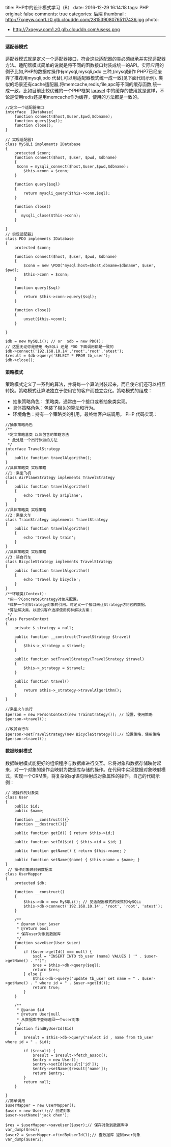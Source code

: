 title: PHP中的设计模式学习（B）
date: 2016-12-29 16:14:18
tags: PHP
original: false
comments: true
categories: 后端
thumbnail: http://7xqeyw.com1.z0.glb.clouddn.com/281539080765117436.jpg
photo:
- http://7xqeyw.com1.z0.glb.clouddn.com/usess.png
---
#### 适配器模式
适配器模式就是定义一个适配器接口，符合这些适配器的类必须继承并实现适配器方法。适配器模式简单的说就是将不同的函数接口封装成统一的API。实际应用的例子比如,PHP的数据库操作有mysql,mysqli,pdo 三种,(mysql操作 PHP7已经废弃了推荐用mysqli,pdo 代替),可以用适配器模式统一成一致(见下面代码示例). 类似的场景还有cache适配器,将memcache,redis,file,apc等不同的缓存函数,统一成一致，比如目前比较优雅的一个PHP框架  [laravel](http://www.golaravel.com/laravel/) 中的缓存的使用就是这样，不论是使用redis还是用memcache作为缓存，使用的方法都是一致的。
<!-- more -->
```
//定义一个适配器接口
interface  IDatabase{
    function connect($host,$user,$pwd,$dbname);
    function query($sql);
    function close();
}

// 实现适配器1
class MySQLi implements IDatabase
{
    protected $conn;
    function connect($host, $user, $pwd, $dbname)
    {
     $conn = mysqli_connect($host,$user,$pwd,$dbname);
        $this->conn = $conn;
    }

    function query($sql)
    {
        return mysqli_query($this->conn,$sql);
    }

    function close()
    {
       mysqli_close($this->conn);
    }
    
}
// 实现适配器2
class PDO implements IDatabase
{
    protected $conn;

    function connect($host, $user, $pwd, $dbname)
    {
        $conn = new \PDO("mysql:host=$host;dbname=$dbname", $user, $pwd);
        $this->conn = $conn;
    }

    function query($sql)
    {
        return $this->conn->query($sql);
    }

    function close()
    {
        unset($this->conn);
    }
    
}

$db = new MySQLi(); // or  $db = new PDO(); 
// 这里无论你是使用 MySQLi 还是 PDO 下面调用都是一致的
$db->connect('192.168.10.14','root','root','atest');
$result = $db->query('SELECT * FROM tb_user');
$db->close();
```
#### 策略模式
策略模式定义了一系列的算法，并将每一个算法封装起来，而且使它们还可以相互转换。策略模式让算法独立于使用它的客户而独立变化。策略模式的组成：
- 抽象策略角色： 策略类，通常由一个接口或者抽象类实现。
- 具体策略角色：包装了相关的算法和行为。
-  环境角色：持有一个策略类的引用，最终给客户端调用。
PHP 代码实现：

```
//抽象策略角色
/**
 *定义策略基类 以及包含的策略方法 
 * 此处是一个出行旅游的方法
 */
interface TravelStrategy
{
    public function travelAlgorithm();
}
//具体策略类 实现策略
//1：乘坐飞机
class AirPlaneStrategy implements TravelStrategy
{
    public function travelAlgorithm()
    {
        echo 'travel by ariplane';
    }
}
//具体策略类 实现策略
//2：乘坐火车
class TrainStrategy implements TravelStrategy
{
    public function travelAlgorithm()
    {
        echo 'travel by train';
    }
}
//具体策略类 实现策略
//3：骑自行车
class BicycleStrategy implements TravelStrategy
{
    public function travelAlgorithm()
    {
        echo 'travel by bicycle';
    }
}
/**环境类(Context):
 *用一个ConcreteStrategy对象来配置。
 *维护一个对Strategy对象的引用。可定义一个接口来让Strategy访问它的数据。
 *算法解决类，以提供客户选择使用何种解决方案：
 */
class PersonContext
{
    private $_strategy = null;

    public function __construct(TravelStrategy $travel)
    {
        $this->_strategy = $travel;
    }

    public function setTravelStrategy(TravelStrategy $travel)
    {
        $this->_strategy = $travel;
    }

    public function travel()
    {
        return $this->_strategy->travelAlgorithm();
    }
}

//乘坐火车旅行
$person = new PersonContext(new TrainStrategy()); // 设置，使用策略
$person->travel();

//改骑自行车
$person->setTravelStrategy(new BicycleStrategy());// 设置策略，使用策略
$person->travel();
```
#### 数据映射模式
数据映射模式能更好的组织程序与数据库进行交互。它将对象和数据存储映射起来，对一个对象的操作会映射为数据库存储的操作。在代码中实现数据对象映射模式，实现一个ORM类，将复杂的sql语句映射成对象属性的操作。自己的代码示例：

```
// 被操作的对象类
class User
{
    public $id;
    public $name;

    function __construct(){}
    function __destruct(){}

    public function getId() { return $this->id;}

    public function setId($id) { $this->id = $id; }

    public function getName() { return $this->name; }

    public function setName($name) { $this->name = $name; }
}
 // 操作对象映射到数据库
class UserMapper
{
    protected $db;

    function __construct()
    {
        $this->db = new MySQLi(); // 见适配器模式的模式的MySQLi
        $this->db->connect('192.168.10.14', 'root', 'root', 'atest');
    }

    /**
     * @param User $user
     * @return bool
     * 保存user对象到数据库
     */
    function saveUser(User $user)
    {
        if ($user->getId() === null) {
            $sql = "INSERT INTO tb_user (name) VALUES ( '" . $user->getName() . "')";
            $res = $this->db->query($sql);
            return $res;
        } else {
            $this->db->query("update tb_user set name = " . $user->getName() . " where id = " . $user->getId());
            return true;
        }
    }

    /**
     * @param $id
     * @return User|null
     * 从数据库中查询返回一个user对象
     */
    function findByUserId($id)
    {
        $result = $this->db->query("select id , name from tb_user where id = " . $id);

        if ($result) {
            $result = $result->fetch_assoc();
            $entry = new User();
            $entry->setId($result['id']);
            $entry->setName($result['name']);
            return $entry;
        }
        return null;
    }

}
//简单调用
$userMapper = new UserMapper();
$user = new User();// 创建对象
$user->setName('jack chen');

$res = $userMapper->saveUser($user);// 保存对象到数据库中
var_dump($res);
$user2 = $userMapper->findByUserId(1);// 查数据库 返回user对象
var_dump($user2);
```



